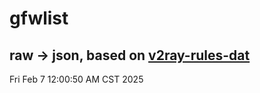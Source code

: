 # gfwlist
## raw -> json, based on [v2ray-rules-dat](https://github.com/Loyalsoldier/v2ray-rules-dat)
Fri Feb  7 12:00:50 AM CST 2025

